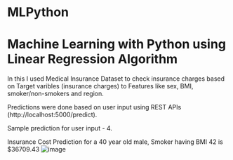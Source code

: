 # MLPython
# Machine Learning with Python using Linear Regression Algorithm

In this I used Medical Insurance Dataset to check insurance charges based on Target varibles (insurance charges) to Features like sex, BMI, smoker/non-smokers and region.

Predictions were done based on user input using REST APIs (http://localhost:5000/predict).


Sample prediction for user input - 4.

Insurance Cost Prediction for a 40 year old male, Smoker having BMI 42 is $36709.43
![image](https://user-images.githubusercontent.com/113606859/232616255-d94c6654-395d-4ef2-b5b9-a910631ff263.png)

